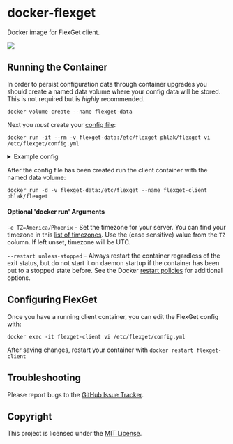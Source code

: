 docker-flexget
==============

Docker image for FlexGet client.

[![](https://images.microbadger.com/badges/image/phlak/flexget.svg)](http://microbadger.com/#/images/phlak/flexget "Get your own image badge on microbadger.com")

Running the Container
---------------------

In order to persist configuration data through container upgrades you should create a named data
volume where your config data will be stored. This is not required but is _highly_ recommended.

    docker volume create --name flexget-data

Next you _must_ create your [config file](http://flexget.com/wiki/Configuration):

    docker run -it --rm -v flexget-data:/etc/flexget phlak/flexget vi /etc/flexget/config.yml

<details>
    <summary>Example config</summary>

    tasks:
    test task:
        rss: http://mysite.com/myfeed.rss
        series:
        - My Favorite Show
        - Another Good Show:
            quality: 720p
</details>

After the config file has been created run the client container with the named data volume:

    docker run -d -v flexget-data:/etc/flexget --name flexget-client phlak/flexget

#### Optional 'docker run' Arguments

`-e TZ=America/Phoenix` - Set the timezone for your server. You can find your timezone in this
                          [list of timezones](https://goo.gl/uy1J6q). Use the (case sensitive)
                          value from the `TZ` column. If left unset, timezone will be UTC.

`--restart unless-stopped` - Always restart the container regardless of the exit status, but do not
                             start it on daemon startup if the container has been put to a stopped
                             state before. See the Docker [restart policies](https://goo.gl/Y0dlDH)
                             for additional options.

Configuring FlexGet
-------------------

Once you have a running client container, you can edit the FlexGet config with:

    docker exec -it flexget-client vi /etc/flexget/config.yml

After saving changes, restart your container with `docker restart flexget-client`

Troubleshooting
---------------

Please report bugs to the [GitHub Issue Tracker](https://github.com/PHLAK/docker-flexget/issues).

Copyright
---------

This project is licensed under the [MIT License](https://github.com/PHLAK/docker-flexget/blob/master/LICENSE).
